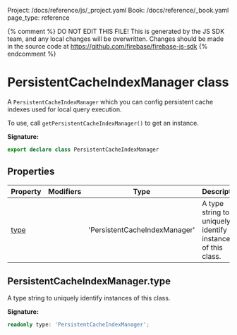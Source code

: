 Project: /docs/reference/js/_project.yaml
Book: /docs/reference/_book.yaml
page_type: reference

{% comment %}
DO NOT EDIT THIS FILE!
This is generated by the JS SDK team, and any local changes will be
overwritten. Changes should be made in the source code at
https://github.com/firebase/firebase-js-sdk
{% endcomment %}

# PersistentCacheIndexManager class
A `PersistentCacheIndexManager` which you can config persistent cache indexes used for local query execution.

To use, call `getPersistentCacheIndexManager()` to get an instance.

<b>Signature:</b>

```typescript
export declare class PersistentCacheIndexManager 
```

## Properties

|  Property | Modifiers | Type | Description |
|  --- | --- | --- | --- |
|  [type](./firestore_.persistentcacheindexmanager.md#persistentcacheindexmanagertype) |  | 'PersistentCacheIndexManager' | A type string to uniquely identify instances of this class. |

## PersistentCacheIndexManager.type

A type string to uniquely identify instances of this class.

<b>Signature:</b>

```typescript
readonly type: 'PersistentCacheIndexManager';
```
